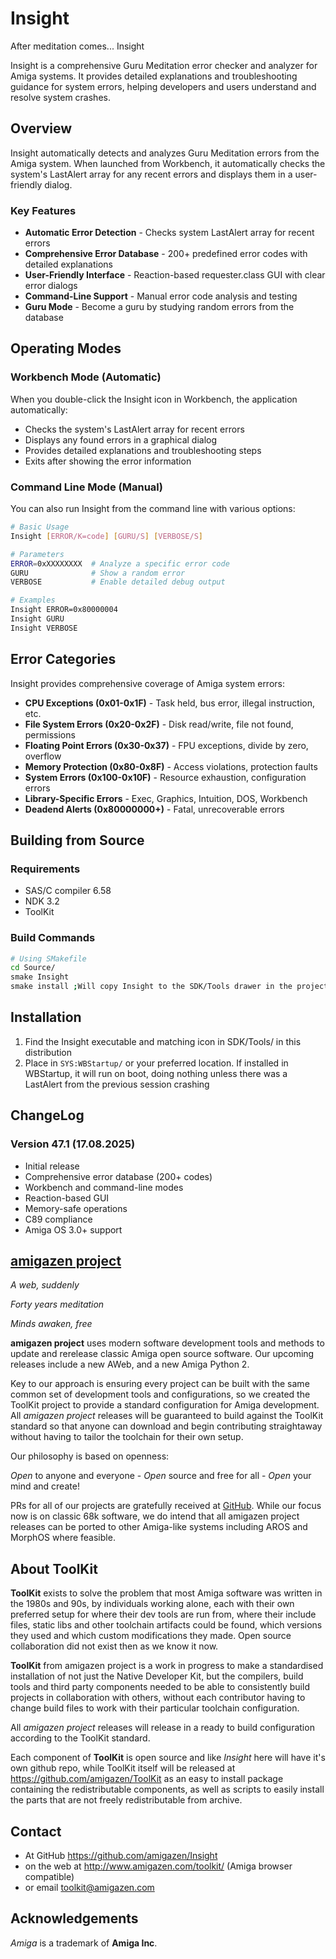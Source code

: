 # Insight

After meditation comes... Insight

Insight is a comprehensive Guru Meditation error checker and analyzer for Amiga systems. It provides detailed explanations and troubleshooting guidance for system errors, helping developers and users understand and resolve system crashes.

## Overview

Insight automatically detects and analyzes Guru Meditation errors from the Amiga system. When launched from Workbench, it automatically checks the system's LastAlert array for any recent errors and displays them in a user-friendly dialog.

### Key Features

- **Automatic Error Detection** - Checks system LastAlert array for recent errors
- **Comprehensive Error Database** - 200+ predefined error codes with detailed explanations
- **User-Friendly Interface** - Reaction-based requester.class GUI with clear error dialogs
- **Command-Line Support** - Manual error code analysis and testing
- **Guru Mode** - Become a guru by studying random errors from the database

## Operating Modes

### Workbench Mode (Automatic)
When you double-click the Insight icon in Workbench, the application automatically:
- Checks the system's LastAlert array for recent errors
- Displays any found errors in a graphical dialog
- Provides detailed explanations and troubleshooting steps
- Exits after showing the error information

### Command Line Mode (Manual)
You can also run Insight from the command line with various options:

```bash
# Basic Usage
Insight [ERROR/K=code] [GURU/S] [VERBOSE/S]

# Parameters
ERROR=0xXXXXXXXX  # Analyze a specific error code
GURU              # Show a random error
VERBOSE           # Enable detailed debug output

# Examples
Insight ERROR=0x80000004
Insight GURU
Insight VERBOSE
```

## Error Categories

Insight provides comprehensive coverage of Amiga system errors:

- **CPU Exceptions (0x01-0x1F)** - Task held, bus error, illegal instruction, etc.
- **File System Errors (0x20-0x2F)** - Disk read/write, file not found, permissions
- **Floating Point Errors (0x30-0x37)** - FPU exceptions, divide by zero, overflow
- **Memory Protection (0x80-0x8F)** - Access violations, protection faults
- **System Errors (0x100-0x10F)** - Resource exhaustion, configuration errors
- **Library-Specific Errors** - Exec, Graphics, Intuition, DOS, Workbench
- **Deadend Alerts (0x80000000+)** - Fatal, unrecoverable errors

## Building from Source

### Requirements
- SAS/C compiler 6.58
- NDK 3.2
- ToolKit

### Build Commands
```bash
# Using SMakefile
cd Source/
smake Insight
smake install ;Will copy Insight to the SDK/Tools drawer in the project directory
```

## Installation

1. Find the Insight executable and matching icon in SDK/Tools/ in this distribution
2. Place in `SYS:WBStartup/` or your preferred location. If installed in WBStartup, it will run on boot, doing nothing unless there was a LastAlert from the previous session crashing

## ChangeLog

### Version 47.1 (17.08.2025)
- Initial release
- Comprehensive error database (200+ codes)
- Workbench and command-line modes
- Reaction-based GUI
- Memory-safe operations
- C89 compliance
- Amiga OS 3.0+ support

## [amigazen project](http://www.amigazen.com)

*A web, suddenly*

*Forty years meditation*

*Minds awaken, free*

**amigazen project** uses modern software development tools and methods to update and rerelease classic Amiga open source software. Our upcoming releases include a new AWeb, and a new Amiga Python 2.

Key to our approach is ensuring every project can be built with the same common set of development tools and configurations, so we created the ToolKit project to provide a standard configuration for Amiga development. All *amigazen project* releases will be guaranteed to build against the ToolKit standard so that anyone can download and begin contributing straightaway without having to tailor the toolchain for their own setup.

Our philosophy is based on openness:

*Open* to anyone and everyone	- *Open* source and free for all	- *Open* your mind and create!

PRs for all of our projects are gratefully received at [GitHub](https://github.com/amigazen/). While our focus now is on classic 68k software, we do intend that all amigazen project releases can be ported to other Amiga-like systems including AROS and MorphOS where feasible.

## About ToolKit

**ToolKit** exists to solve the problem that most Amiga software was written in the 1980s and 90s, by individuals working alone, each with their own preferred setup for where their dev tools are run from, where their include files, static libs and other toolchain artifacts could be found, which versions they used and which custom modifications they made. Open source collaboration did not exist then as we know it now. 

**ToolKit** from amigazen project is a work in progress to make a standardised installation of not just the Native Developer Kit, but the compilers, build tools and third party components needed to be able to consistently build projects in collaboration with others, without each contributor having to change build files to work with their particular toolchain configuration. 

All *amigazen project* releases will release in a ready to build configuration according to the ToolKit standard.

Each component of **ToolKit** is open source and like *Insight* here will have it's own github repo, while ToolKit itself will be released at https://github.com/amigazen/ToolKit as an easy to install package containing the redistributable components, as well as scripts to easily install the parts that are not freely redistributable from archive.

## Contact 

- At GitHub https://github.com/amigazen/Insight
- on the web at http://www.amigazen.com/toolkit/ (Amiga browser compatible)
- or email toolkit@amigazen.com

## Acknowledgements

*Amiga* is a trademark of **Amiga Inc**. 